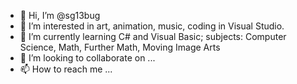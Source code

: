- 👋 Hi, I’m @sg13bug
- 👀 I’m interested in art, animation, music, coding in Visual Studio.
- 🌱 I’m currently learning C# and Visual Basic; subjects: Computer Science, Math, Further Math, Moving Image Arts
- 💞️ I’m looking to collaborate on ...
- 📫 How to reach me ...

<!---
sg13bug/sg13bug is a ✨ special ✨ repository because its `README.md` (this file) appears on your GitHub profile.
You can click the Preview link to take a look at your changes.
--->
